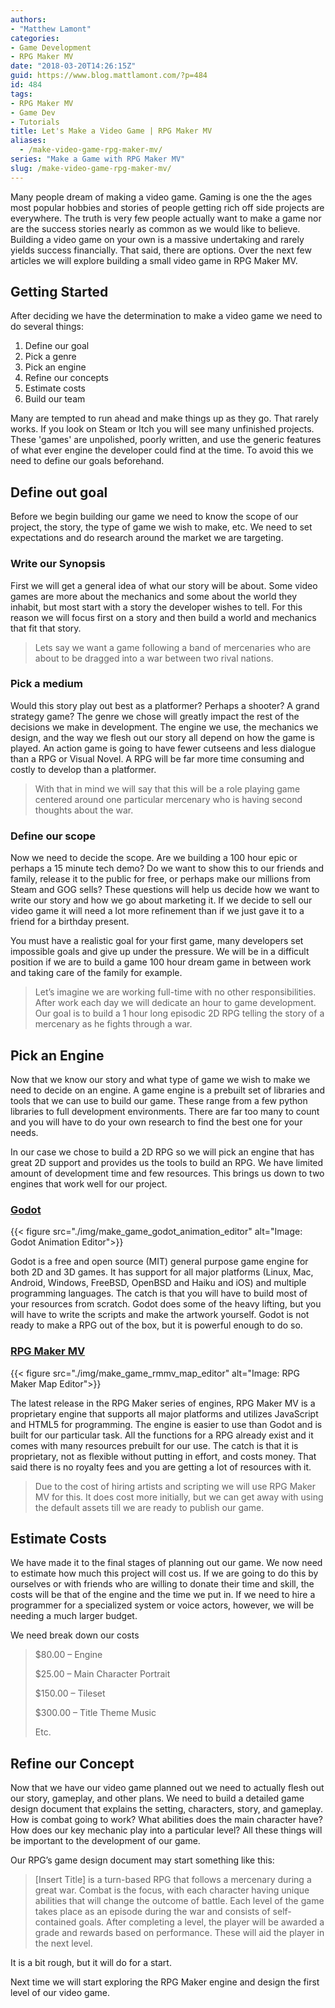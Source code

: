 ```yaml
---
authors: 
- "Matthew Lamont"
categories:
- Game Development
- RPG Maker MV
date: "2018-03-20T14:26:15Z"
guid: https://www.blog.mattlamont.com/?p=484
id: 484
tags:
- RPG Maker MV
- Game Dev
- Tutorials
title: Let's Make a Video Game | RPG Maker MV
aliases:
  - /make-video-game-rpg-maker-mv/
series: "Make a Game with RPG Maker MV"
slug: /make-video-game-rpg-maker-mv/
---
```


Many people dream of making a video game. Gaming is one the the ages most popular hobbies and stories of people getting rich off side projects are everywhere. The truth is very few people actually want to make a game nor are the success stories nearly as common as we would like to believe. Building a video game on your own is a massive undertaking and rarely yields success financially. That said, there are options. Over the next few articles we will explore building a small video game in RPG Maker MV.

## Getting Started

After deciding we have the determination to make a video game we need to do several things:

1.  Define our goal
2.  Pick a genre
3.  Pick an engine
4.  Refine our concepts
5.  Estimate costs
6.  Build our team

Many are tempted to run ahead and make things up as they go. That rarely works. If you look on Steam or Itch you will see many unfinished projects. These 'games' are unpolished, poorly written, and use the generic features of what ever engine the developer could find at the time. To avoid this we need to define our goals beforehand.

## Define out goal

Before we begin building our game we need to know the scope of our project, the story, the type of game we wish to make, etc. We need to set expectations and do research around the market we are targeting.

### Write our Synopsis

First we will get a general idea of what our story will be about. Some video games are more about the mechanics and some about the world they inhabit, but most start with a story the developer wishes to tell. For this reason we will focus first on a story and then build a world and mechanics that fit that story.

> Lets say we want a game following a band of mercenaries who are about to be dragged into a war between two rival nations.</blockquote>

### Pick a medium

Would this story play out best as a platformer? Perhaps a shooter? A grand strategy game? The genre we chose will greatly impact the rest of the decisions we make in development. The engine we use, the mechanics we design, and the way we flesh out our story all depend on how the game is played. An action game is going to have fewer cutseens and less dialogue than a RPG or Visual Novel. A RPG will be far more time consuming and costly to develop than a platformer.

> With that in mind we will say that this will be a role playing game centered around one particular mercenary who is having second thoughts about the war.</blockquote>

### Define our scope

Now we need to decide the scope. Are we building a 100 hour epic or perhaps a 15 minute tech demo? Do we want to show this to our friends and family, release it to the public for free, or perhaps make our millions from Steam and GOG sells? These questions will help us decide how we want to write our story and how we go about marketing it. If we decide to sell our video game it will need a lot more refinement than if we just gave it to a friend for a birthday present.

You must have a realistic goal for your first game, many developers set impossible goals and give up under the pressure. We will be in a difficult position if we are to build a game 100 hour dream game in between work and taking care of the family for example.

> Let’s imagine we are working full-time with no other responsibilities. After work each day we will dedicate an hour to game development. Our goal is to build a 1 hour long episodic 2D RPG telling the story of a mercenary as he fights through a war.</blockquote>

## Pick an Engine

Now that we know our story and what type of game we wish to make we need to decide on an engine. A game engine is a prebuilt set of libraries and tools that we can use to build our game. These range from a few python libraries to full development environments. There are far too many to count and you will have to do your own research to find the best one for your needs.

In our case we chose to build a 2D RPG so we will pick an engine that has great 2D support and provides us the tools to build an RPG. We have limited amount of development time and few resources. This brings us down to two engines that work well for our project.

### [Godot](https://godotengine.org/)

{{< figure src="./img/make_game_godot_animation_editor" alt="Image: Godot Animation Editor">}}

Godot is a free and open source (MIT) general purpose game engine for both 2D and 3D games. It has support for all major platforms (Linux, Mac, Android, Windows, FreeBSD, OpenBSD and Haiku and iOS) and multiple programming languages. The catch is that you will have to build most of your resources from scratch. Godot does some of the heavy lifting, but you will have to write the scripts and make the artwork yourself. Godot is not ready to make a RPG out of the box, but it is powerful enough to do so.

### [RPG Maker MV](http://www.rpgmakerweb.com/products/programs/rpg-maker-mv)

{{< figure src="./img/make_game_rmmv_map_editor" alt="Image: RPG Maker Map Editor">}}

The latest release in the RPG Maker series of engines, RPG Maker MV is a proprietary engine that supports all major platforms and utilizes JavaScript and HTML5 for programming. The engine is easier to use than Godot and is built for our particular task. All the functions for a RPG already exist and it comes with many resources prebuilt for our use. The catch is that it is proprietary, not as flexible without putting in effort, and costs money. That said there is no royalty fees and you are getting a lot of resources with it.

<blockquote>Due to the cost of hiring artists and scripting we will use RPG Maker MV for this. It does cost more initially, but we can get away with using the default assets till we are ready to publish our game.</blockquote>

## Estimate Costs

We have made it to the final stages of planning out our game. We now need to estimate how much this project will cost us. If we are going to do this by ourselves or with friends who are willing to donate their time and skill, the costs will be that of the engine and the time we put in. If we need to hire a programmer for a specialized system or voice actors, however, we will be needing a much larger budget.

We need break down our costs
> $80.00 – Engine
>
> $25.00 – Main Character Portrait
>
> $150.00 – Tileset
>
> $300.00 – Title Theme Music
>
> Etc.

## Refine our Concept

Now that we have our video game planned out we need to actually flesh out our story, gameplay, and other plans. We need to build a detailed game design document that explains the setting, characters, story, and gameplay. How is combat going to work? What abilities does the main character have? How does our key mechanic play into a particular level? All these things will be important to the development of our game.

Our RPG’s game design document may start something like this:

> [Insert Title] is a turn-based RPG that follows a mercenary during a great war. Combat is the focus, with each character having unique abilities that will change the outcome of battle. Each level of the game takes place as an episode during the war and consists of self-contained goals. After completing a level, the player will be awarded a grade and rewards based on performance. These will aid the player in the next level.


It is a bit rough, but it will do for a start.

Next time we will start exploring the RPG Maker engine and design the first level of our video game.